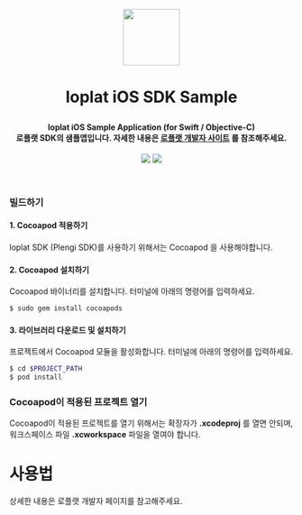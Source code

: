 <p align="center">
  <img width="100" height="100" src="https://storage.googleapis.com/loplat-storage/public/sdk-doc/loplat-ios-sdk-sample-app-icon.png"></p>

<h1 align="center">
  loplat iOS SDK Sample
</p>

<h4 align="center">loplat iOS Sample Application (for Swift / Objective-C)<br>로플랫 SDK의 샘플앱입니다. 자세한 내용은 <a href="https://developers.loplat.com">로플랫 개발자 사이트</a> 를 참조해주세요.</h4>

<p align="center">
  <img src="https://img.shields.io/badge/MiniPlengi-v%201.2.7-blue.svg?style=flat-square">
  <img src="https://img.shields.io/badge/platform-iOS-lightgrey.svg?style=flat-square">
</p>

<br>

### 빌드하기
#### 1. Cocoapod 적용하기

loplat SDK (Plengi SDK)를 사용하기 위해서는 Cocoapod 을 사용해야합니다. 

#### 2. Cocoapod 설치하기
Cocoapod 바이너리를 설치합니다. 터미널에 아래의 명령어를 입력하세요.

```bash
$ sudo gem install cocoapods
```

#### 3. 라이브러리 다운로드 및 설치하기
프로젝트에서 Cocoapod 모듈을 활성화합니다. 터미널에 아래의 명령어를 입력하세요.

```bash
$ cd $PROJECT_PATH
$ pod install
```

### Cocoapod이 적용된 프로젝트 열기
Cocoapod이 적용된 프로젝트를 열기 위해서는 확장자가 **.xcodeproj** 를 열면 안되며, 워크스페이스 파일  **.xcworkspace** 파일을 열여야 합니다.

# 사용법
상세한 내용은 로플랫 개발자 페이지를 참고해주세요.
